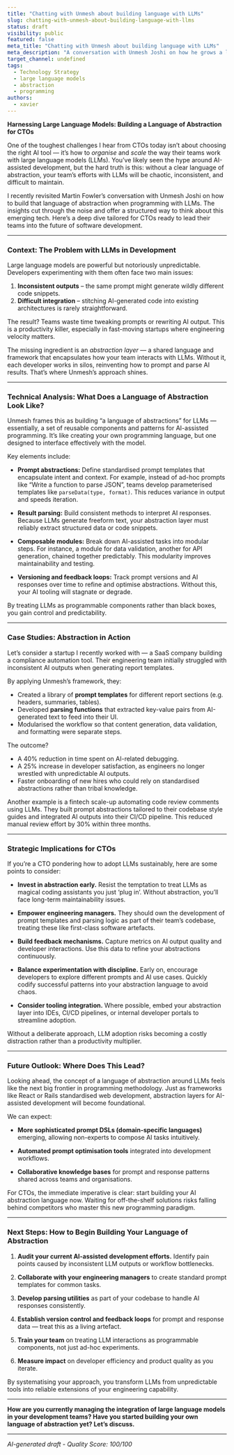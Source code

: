 ```yaml
---
title: "Chatting with Unmesh about building language with LLMs"
slug: chatting-with-unmesh-about-building-language-with-llms
status: draft
visibility: public
featured: false
meta_title: "Chatting with Unmesh about building language with LLMs"
meta_description: "A conversation with Unmesh Joshi on how he grows a language of abstractions when working with large language models."
target_channel: undefined
tags:
  - Technology Strategy
  - large language models
  - abstraction
  - programming
authors:
  - xavier
---
```


**Harnessing Large Language Models: Building a Language of Abstraction for CTOs**

One of the toughest challenges I hear from CTOs today isn’t about choosing the right AI tool — it’s how to *organise* and *scale* the way their teams work with large language models (LLMs). You’ve likely seen the hype around AI-assisted development, but the hard truth is this: without a clear language of abstraction, your team’s efforts with LLMs will be chaotic, inconsistent, and difficult to maintain.

I recently revisited Martin Fowler’s conversation with Unmesh Joshi on how to build that language of abstraction when programming with LLMs. The insights cut through the noise and offer a structured way to think about this emerging tech. Here’s a deep dive tailored for CTOs ready to lead their teams into the future of software development.

---

### Context: The Problem with LLMs in Development

Large language models are powerful but notoriously unpredictable. Developers experimenting with them often face two main issues:

1. **Inconsistent outputs** – the same prompt might generate wildly different code snippets.
2. **Difficult integration** – stitching AI-generated code into existing architectures is rarely straightforward.

The result? Teams waste time tweaking prompts or rewriting AI output. This is a productivity killer, especially in fast-moving startups where engineering velocity matters.

The missing ingredient is an *abstraction layer* — a shared language and framework that encapsulates how your team interacts with LLMs. Without it, each developer works in silos, reinventing how to prompt and parse AI results. That’s where Unmesh’s approach shines.

---

### Technical Analysis: What Does a Language of Abstraction Look Like?

Unmesh frames this as building “a language of abstractions” for LLMs — essentially, a set of reusable components and patterns for AI-assisted programming. It’s like creating your own programming language, but one designed to interface effectively with the model.

Key elements include:

- **Prompt abstractions:** Define standardised prompt templates that encapsulate intent and context. For example, instead of ad-hoc prompts like “Write a function to parse JSON”, teams develop parameterised templates like `parseData(type, format)`. This reduces variance in output and speeds iteration.

- **Result parsing:** Build consistent methods to interpret AI responses. Because LLMs generate freeform text, your abstraction layer must reliably extract structured data or code snippets.

- **Composable modules:** Break down AI-assisted tasks into modular steps. For instance, a module for data validation, another for API generation, chained together predictably. This modularity improves maintainability and testing.

- **Versioning and feedback loops:** Track prompt versions and AI responses over time to refine and optimise abstractions. Without this, your AI tooling will stagnate or degrade.

By treating LLMs as programmable components rather than black boxes, you gain control and predictability.

---

### Case Studies: Abstraction in Action

Let’s consider a startup I recently worked with — a SaaS company building a compliance automation tool. Their engineering team initially struggled with inconsistent AI outputs when generating report templates.

By applying Unmesh’s framework, they:

- Created a library of **prompt templates** for different report sections (e.g. headers, summaries, tables).
- Developed **parsing functions** that extracted key-value pairs from AI-generated text to feed into their UI.
- Modularised the workflow so that content generation, data validation, and formatting were separate steps.

The outcome?

- A 40% reduction in time spent on AI-related debugging.
- A 25% increase in developer satisfaction, as engineers no longer wrestled with unpredictable AI outputs.
- Faster onboarding of new hires who could rely on standardised abstractions rather than tribal knowledge.

Another example is a fintech scale-up automating code review comments using LLMs. They built prompt abstractions tailored to their codebase style guides and integrated AI outputs into their CI/CD pipeline. This reduced manual review effort by 30% within three months.

---

### Strategic Implications for CTOs

If you’re a CTO pondering how to adopt LLMs sustainably, here are some points to consider:

- **Invest in abstraction early.** Resist the temptation to treat LLMs as magical coding assistants you just ‘plug in’. Without abstraction, you’ll face long-term maintainability issues.

- **Empower engineering managers.** They should own the development of prompt templates and parsing logic as part of their team’s codebase, treating these like first-class software artefacts.

- **Build feedback mechanisms.** Capture metrics on AI output quality and developer interactions. Use this data to refine your abstractions continuously.

- **Balance experimentation with discipline.** Early on, encourage developers to explore different prompts and AI use cases. Quickly codify successful patterns into your abstraction language to avoid chaos.

- **Consider tooling integration.** Where possible, embed your abstraction layer into IDEs, CI/CD pipelines, or internal developer portals to streamline adoption.

Without a deliberate approach, LLM adoption risks becoming a costly distraction rather than a productivity multiplier.

---

### Future Outlook: Where Does This Lead?

Looking ahead, the concept of a language of abstraction around LLMs feels like the next big frontier in programming methodology. Just as frameworks like React or Rails standardised web development, abstraction layers for AI-assisted development will become foundational.

We can expect:

- **More sophisticated prompt DSLs (domain-specific languages)** emerging, allowing non-experts to compose AI tasks intuitively.

- **Automated prompt optimisation tools** integrated into development workflows.

- **Collaborative knowledge bases** for prompt and response patterns shared across teams and organisations.

For CTOs, the immediate imperative is clear: start building your AI abstraction language now. Waiting for off-the-shelf solutions risks falling behind competitors who master this new programming paradigm.

---

### Next Steps: How to Begin Building Your Language of Abstraction

1. **Audit your current AI-assisted development efforts.** Identify pain points caused by inconsistent LLM outputs or workflow bottlenecks.

2. **Collaborate with your engineering managers** to create standard prompt templates for common tasks.

3. **Develop parsing utilities** as part of your codebase to handle AI responses consistently.

4. **Establish version control and feedback loops** for prompt and response data — treat this as a living artefact.

5. **Train your team** on treating LLM interactions as programmable components, not just ad-hoc experiments.

6. **Measure impact** on developer efficiency and product quality as you iterate.

By systematising your approach, you transform LLMs from unpredictable tools into reliable extensions of your engineering capability.

---

**How are you currently managing the integration of large language models in your development teams? Have you started building your own language of abstraction yet? Let’s discuss.**

---

*AI-generated draft - Quality Score: 100/100*